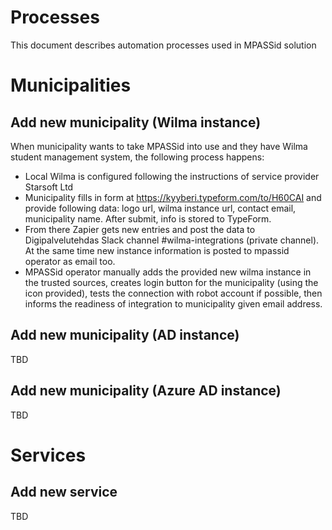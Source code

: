# Processes 

This document describes automation processes used in MPASSid solution

# Municipalities

## Add new municipality (Wilma instance)
When municipality wants to take MPASSid into use and they have Wilma student management system, 
the following process happens: 
- Local Wilma is configured following the instructions of service provider Starsoft Ltd
- Municipality fills in form at https://kyyberi.typeform.com/to/H60CAI and provide following data: logo url, 
wilma instance url, contact email, municipality name. After submit, info is stored to TypeForm. 
- From there Zapier gets new entries and post the data to Digipalvelutehdas Slack 
channel #wilma-integrations (private channel). At the same time new instance information is posted to mpassid operator as email too. 
- MPASSid operator manually adds the provided new wilma instance in the trusted sources, creates login button for the municipality (using the icon provided), tests the connection with robot account if possible, then informs the readiness of integration to municipality given email address. 

## Add new municipality (AD instance)
TBD

## Add new municipality (Azure AD instance)
TBD 

# Services

## Add new service
TBD
